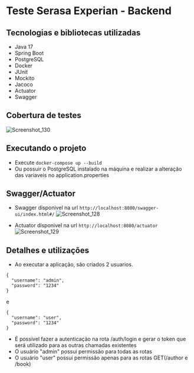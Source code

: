 # Teste Serasa Experian - Backend

## Tecnologias e bibliotecas utilizadas
* Java 17
* Spring Boot
* PostgreSQL
* Docker
* JUnit
* Mockito
* Jacoco
* Actuator
* Swagger

## Cobertura de testes
![Screenshot_130](https://github.com/user-attachments/assets/ce158cc4-cc3d-4e3b-af3c-b9b138309e64)

## Executando o projeto
* Execute `docker-compose up --build`
* Ou possuir o PostgreSQL instalado na máquina e realizar a alteração das variaveis no application.properties

## Swagger/Actuator
* Swagger disponivel na url `http://localhost:8080/swagger-ui/index.html#/`
![Screenshot_128](https://github.com/user-attachments/assets/a5a7d376-aa0d-495a-bd10-efd2b5dea1f4)

* Actuator disponivel na url `http://localhost:8080/actuator`
![Screenshot_129](https://github.com/user-attachments/assets/594f49ed-4739-422f-8ec2-56cded48aa78)

## Detalhes e utilizações
* Ao executar a aplicação, são criados 2 usuarios.
```
{
  "username": "admin",
  "password": "1234"
}
```
e
```
{
  "username": "user",
  "password": "1234"
}
```
* É possivel fazer a autenticação na rota /auth/login e gerar o token que será utilizado para as outras chamadas existentes
* O usuário "admin" possui permissão para todas as rotas
* O usuário "user" possui permissão apenas para as rotas GET(/author e /book)
